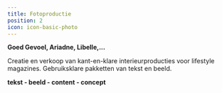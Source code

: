 ```yaml
---
title: Fotoproductie
position: 2
icon: icon-basic-photo
---
```


**Goed Gevoel, Ariadne, Libelle,...**

Creatie en verkoop van kant-en-klare interieurproducties voor lifestyle magazines. Gebruiksklare pakketten van tekst en beeld.

**tekst - beeld - content - concept**